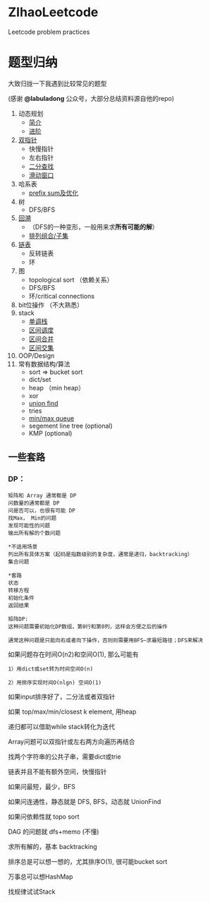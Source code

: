 # ZIhaoLeetcode
Leetcode problem practices
# 题型归纳
大致归拢一下我遇到比较常见的题型 

(感谢 **@labuladong** 公众号，大部分总结资料源自他的repo)
1. 动态规划
    * [简介](https://github.com/labuladong/fucking-algorithm/blob/master/%E5%8A%A8%E6%80%81%E8%A7%84%E5%88%92%E7%B3%BB%E5%88%97/%E5%8A%A8%E6%80%81%E8%A7%84%E5%88%92%E8%AF%A6%E8%A7%A3%E8%BF%9B%E9%98%B6.md)
    * [进阶](https://github.com/labuladong/fucking-algorithm/blob/master/%E5%8A%A8%E6%80%81%E8%A7%84%E5%88%92%E7%B3%BB%E5%88%97/%E5%8A%A8%E6%80%81%E8%A7%84%E5%88%92%E8%AF%A6%E8%A7%A3%E8%BF%9B%E9%98%B6.md)
2. [双指针](https://github.com/labuladong/fucking-algorithm/blob/master/%E7%AE%97%E6%B3%95%E6%80%9D%E7%BB%B4%E7%B3%BB%E5%88%97/%E5%8F%8C%E6%8C%87%E9%92%88%E6%8A%80%E5%B7%A7.md)
    * 快慢指针
    * 左右指针
    * [二分查找](https://github.com/labuladong/fucking-algorithm/blob/master/%E7%AE%97%E6%B3%95%E6%80%9D%E7%BB%B4%E7%B3%BB%E5%88%97/%E4%BA%8C%E5%88%86%E6%9F%A5%E6%89%BE%E8%AF%A6%E8%A7%A3.md)
    * [滑动窗口](https://github.com/labuladong/fucking-algorithm/blob/master/%E7%AE%97%E6%B3%95%E6%80%9D%E7%BB%B4%E7%B3%BB%E5%88%97/%E6%BB%91%E5%8A%A8%E7%AA%97%E5%8F%A3%E6%8A%80%E5%B7%A7.md)
3. 哈系表
    * [prefix sum及优化](https://github.com/labuladong/fucking-algorithm/blob/master/%E7%AE%97%E6%B3%95%E6%80%9D%E7%BB%B4%E7%B3%BB%E5%88%97/%E5%89%8D%E7%BC%80%E5%92%8C%E6%8A%80%E5%B7%A7.md)
4. 树
    * DFS/BFS
5. [回溯](https://github.com/labuladong/fucking-algorithm/blob/master/%E7%AE%97%E6%B3%95%E6%80%9D%E7%BB%B4%E7%B3%BB%E5%88%97/%E5%9B%9E%E6%BA%AF%E7%AE%97%E6%B3%95%E8%AF%A6%E8%A7%A3%E4%BF%AE%E8%AE%A2%E7%89%88.md)
    * （DFS的一种变形，一般用来求**所有可能的解**）
    * [排列组合/子集](https://github.com/labuladong/fucking-algorithm/blob/master/%E9%AB%98%E9%A2%91%E9%9D%A2%E8%AF%95%E7%B3%BB%E5%88%97/%E5%AD%90%E9%9B%86%E6%8E%92%E5%88%97%E7%BB%84%E5%90%88.md)
6. [链表](https://github.com/labuladong/fucking-algorithm/blob/master/%E7%AE%97%E6%B3%95%E6%80%9D%E7%BB%B4%E7%B3%BB%E5%88%97/%E5%8F%8C%E6%8C%87%E9%92%88%E6%8A%80%E5%B7%A7.md)
    * 反转链表
    * 环
7. 图
    * topological sort （依赖关系）
    * DFS/BFS
    * 环/critical connections
8. bit位操作 （不大熟悉）
9. stack
    * [单调栈](https://github.com/labuladong/fucking-algorithm/blob/master/%E6%95%B0%E6%8D%AE%E7%BB%93%E6%9E%84%E7%B3%BB%E5%88%97/%E5%8D%95%E8%B0%83%E6%A0%88.md)
    * [区间调度](https://github.com/labuladong/fucking-algorithm/blob/master/%E5%8A%A8%E6%80%81%E8%A7%84%E5%88%92%E7%B3%BB%E5%88%97/%E8%B4%AA%E5%BF%83%E7%AE%97%E6%B3%95%E4%B9%8B%E5%8C%BA%E9%97%B4%E8%B0%83%E5%BA%A6%E9%97%AE%E9%A2%98.md)
    * [区间合并](https://github.com/labuladong/fucking-algorithm/blob/master/%E7%AE%97%E6%B3%95%E6%80%9D%E7%BB%B4%E7%B3%BB%E5%88%97/%E5%8C%BA%E9%97%B4%E8%B0%83%E5%BA%A6%E9%97%AE%E9%A2%98%E4%B9%8B%E5%8C%BA%E9%97%B4%E5%90%88%E5%B9%B6.md)
    * [区间交集](https://github.com/labuladong/fucking-algorithm/blob/master/%E7%AE%97%E6%B3%95%E6%80%9D%E7%BB%B4%E7%B3%BB%E5%88%97/%E5%8C%BA%E9%97%B4%E4%BA%A4%E9%9B%86%E9%97%AE%E9%A2%98.md)
10. OOP/Design
11. 常有数据结构/算法
    * sort => bucket sort
    * dict/set
    * heap （min heap）
    * xor
    * [union find](https://github.com/labuladong/fucking-algorithm/blob/master/%E7%AE%97%E6%B3%95%E6%80%9D%E7%BB%B4%E7%B3%BB%E5%88%97/UnionFind%E7%AE%97%E6%B3%95%E8%AF%A6%E8%A7%A3.md)
    * tries
    * [min/max queue](https://github.com/labuladong/fucking-algorithm/blob/master/%E6%95%B0%E6%8D%AE%E7%BB%93%E6%9E%84%E7%B3%BB%E5%88%97/%E5%8D%95%E8%B0%83%E9%98%9F%E5%88%97.md)
    * segement line tree (optional)
    * KMP (optional)

## 一些套路

### DP：
    矩阵和 Array 通常都是 DP
    问数量的通常都是 DP
    问是否可以，也很有可能 DP
    找Max， Min的问题
    发现可能性的问题
    输出所有解的个数问题

    *不适用场景
    列出所有具体方案（起码是指数级别的复杂度，通常是递归，backtracking）
    集合问题

    *套路
    状态
    转移方程
    初始化条件
    返回结果

    矩阵DP:
    这种问题需要初始化DP数组，第0行和第0列，这样会方便之后的操作

    通常这种问题是只能向右或者向下操作，否则则需要用BFS–求最短路径；DFS来解决

如果问题存在时间O(n2)和空间O(1), 那么可能有 

    1）用dict或set转为时间空间O(n) 

    2）用排序实现时间O(nlgn) 空间O(1)

如果input排序好了，二分法或者双指针

如果 top/max/min/closest k element, 用heap

递归都可以借助while stack转化为迭代

Array问题可以双指针或左右两方向遍历再结合

找两个字符串的公共子串，需要dict或trie

链表并且不能有额外空间，快慢指针

如果问最短，最少，BFS

如果问连通性，静态就是 DFS, BFS，动态就 UnionFind

如果问依赖性就 topo sort

DAG 的问题就 dfs+memo (不懂)

求所有解的，基本 backtracking

排序总是可以想一想的，尤其排序O(1), 很可能bucket sort

万事总可以想HashMap

找规律试试Stack
